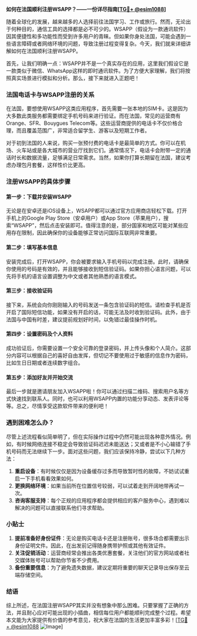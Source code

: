 **如何在法国顺利注册WSAPP？——一份详尽指南[[TG💪+ @esim1088](https://t.me/s/esim1088)]**

随着全球化的发展，越来越多的人选择前往法国学习、工作或旅行。然而，无论出于何种目的，通信工具的选择都是必不可少的。WSAPP（假设为一款通讯软件）因其便捷性和多功能性而受到许多用户的青睐。但如果你身处法国，可能会遇到一些语言障碍或者网络环境的问题，导致注册过程变得复杂。今天，我们就来详细讲解如何在法国顺利注册WSAPP。

首先，让我们明确一点：WSAPP并不是一个真实存在的应用，这里我们假设它是一款类似于微信、WhatsApp这样的即时通讯软件。为了方便大家理解，我们将按照真实场景进行模拟和分析。那么，接下来就进入正题吧！

### 法国电话卡与WSAPP注册的关系

在法国，要想使用WSAPP这类应用程序，首先需要一张本地的SIM卡。这是因为大多数此类服务都需要绑定手机号码来进行验证。而在法国，常见的运营商有Orange、SFR、Bouygues Telecom等。这些运营商提供的电话卡不仅价格合理，而且覆盖范围广，非常适合留学生、游客以及短期工作者。

对于初到法国的人来说，购买一张预付费的电话卡是最简单的方式。你可以在机场、火车站或是各大城市的营业厅找到它们。通常情况下，电话卡会附带一定的通话时长和数据流量，足够满足日常需求。当然，如果你打算长期留在法国，建议考虑办理包月套餐，这样性价比更高。

### 注册WSAPP的具体步骤

#### 第一步：下载并安装WSAPP
无论是在安卓还是iOS设备上，WSAPP都可以通过官方应用商店轻松下载。打开手机上的Google Play Store（安卓用户）或App Store（苹果用户），搜索“WSAPP”，然后点击安装即可。值得注意的是，部分国家和地区可能对某些应用存在限制，因此确保你的设备能够正常访问国际互联网非常重要。

#### 第二步：填写基本信息
安装完成后，打开WSAPP，你会被要求输入手机号码以完成注册。此时，请确保你使用的号码是有效的，并且能够接收到短信验证码。如果你担心语言问题，可以先将手机的语言设置调整为中文或者其他熟悉的语言模式。

#### 第三步：接收验证码
接下来，系统会向你刚刚输入的号码发送一条包含验证码的短信。请检查手机是否开启了国际短信功能，如果没有开启的话，可能无法及时收到验证码。此外，由于法国与中国有时差，建议提前规划好时间，以免错过最佳操作时机。

#### 第四步：设置密码及个人资料
成功验证后，你需要设置一个安全可靠的登录密码，并上传头像和个人简介。这部分内容可以根据自己的喜好自由发挥，但切记不要使用过于敏感的信息作为密码，比如生日日期或者连续数字组合。

#### 第五步：添加好友并开始交流
最后一步就是邀请朋友加入WSAPP啦！你可以通过扫描二维码、搜索用户名等方式快速找到联系人。同时，也可以利用WSAPP内置的功能分享动态、发表评论等等。总之，尽情享受这款软件带来的便利吧！

### 遇到困难怎么办？

尽管上述流程看似简单明了，但在实际操作过程中仍然可能出现各种意外情况。例如，有时候网络连接不稳定会导致验证码迟迟未能送达；又或者是不小心输错了手机号码而无法继续下一步。面对这些问题，我们应该保持冷静，尝试以下几种方法：

1. **重启设备**：有时候仅仅是因为设备缓存过多而导致暂时性的故障，不妨试试重启一下手机看看效果如何。
2. **更换网络环境**：如果当前所在位置信号较弱，可以试着走到开阔地带再试一次。
3. **咨询客服支持**：每个正规的应用程序都会提供相应的客户服务中心，遇到难以解决的问题可以直接联系他们寻求帮助。

### 小贴士

1. **提前准备好身份证件**：无论是购买电话卡还是注册账号，很多场合都需要出示身份证明文件。因此，在出发前记得随身携带护照或其他有效证件。
2. **关注促销活动**：运营商经常会推出各类优惠套餐，关注他们的官方网站或者社交媒体账号可以帮助你节省不少费用。
3. **备份重要信息**：为了避免遗失数据，建议定期将重要的聊天记录导出保存至云端存储空间。

### 结语

综上所述，在法国注册WSAPP其实并没有想象中那么困难。只要掌握了正确的方法，并且耐心应对可能出现的小插曲，相信每位用户都能顺利完成整个过程。希望本文能为大家提供有价值的参考意见，祝大家在法国的生活更加丰富多彩！[[TG💪+ @esim1088](https://t.me/s/esim1088) ![Image](https://i.postimg.cc/4NQfJmqS/Snipaste-2025-05-13-00-14-12.png)]